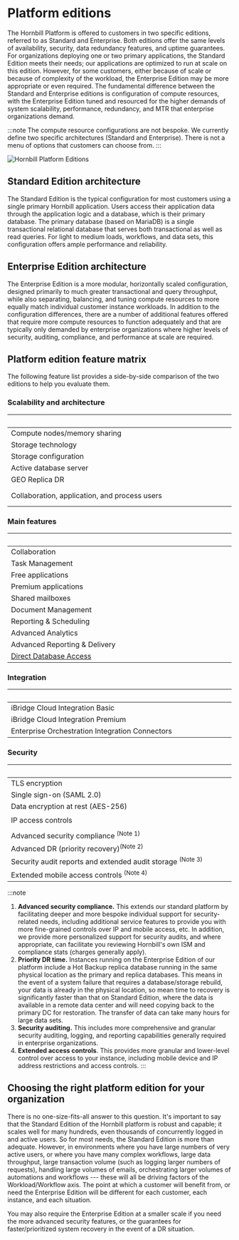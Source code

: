 # Platform editions

The Hornbill Platform is offered to customers in two specific editions, referred to as Standard and Enterprise.  Both editions offer the same levels of availability, security, data redundancy features, and uptime guarantees.  For organizations deploying one or two primary applications, the Standard Edition meets their needs; our applications are optimized to run at scale on this edition. However, for some customers, either because of scale or because of complexity of the workload, the Enterprise Edition may be more appropriate or even required. The fundamental difference between the Standard and Enterprise editions is configuration of compute resources, with the Enterprise Edition tuned and resourced for the higher demands of system scalability, performance, redundancy, and MTR that enterprise organizations demand. 

:::note
The compute resource configurations are not bespoke. We currently define two specific architectures (Standard and Enterprise). There is not a menu of options that customers can choose from. 
:::


![Hornbill Platform Editions](/_books/esp-fundamentals/about/images/esp-editions.png)

## Standard Edition architecture
The Standard Edition is the typical configuration for most customers using a single primary Hornbill application. Users access their application data through the application logic and a database, which is their primary database. The primary database (based on MariaDB) is a single transactional relational database that serves both transactional as well as read queries. For light to medium loads, workflows, and data sets, this configuration offers ample performance and reliability. 


## Enterprise Edition architecture
The Enterprise Edition is a more modular, horizontally scaled configuration, designed primarily to much greater transactional and query throughput, while also separating, balancing, and tuning compute resources to more equally match individual customer instance workloads. In addition to the configuration differences, there are a number of additional features offered that require more compute resources to function adequately and that are typically only demanded by enterprise organizations where higher levels of security, auditing, compliance, and performance at scale are required. 

## Platform edition feature matrix
The following feature list provides a side-by-side comparison of the two editions to help you evaluate them. 

### Scalability and architecture 
|<div style="width:490px"></div>|<div style="width:200px; text-align:cetnter;">Standard</div>|<div style="width:200px; text-align:cetnter;">Enterprise</div>|
|:--|:--:|:--:|
|Compute nodes/memory sharing|Up to 8 instances|Up to 4 instances|
|Storage technology|SSD|NVME|
|Storage configuration|RAID 5|RAID 5 + 0|
|Active database server|Single|Multiple|
|GEO Replica DR|Single (remote DC)|Dual (remote and local)|
|Collaboration, application, and process users|Suitable for up to 500 users|No limit|

### Main features 
|<div style="width:490px"></div>|<div style="width:200px; text-align:cetnter;">Standard</div>|<div style="width:200px; text-align:cetnter;">Enterprise</div>|
|:--|:--:|:--:|
|Collaboration|Y|Y|
|Task Management|Y|Y|
|Free applications|Y|Y|
|Premium applications|Y|Y|
|Shared mailboxes|Y|Y|
|Document Management|Y|Y|
|Reporting & Scheduling|Y|Y|
|Advanced Analytics|$|Y|
|Advanced Reporting & Delivery|-|Y|
|[Direct Database Access](/esp-fundamentals/core-capabilities/direct-database-access)|-|Y|

### Integration
|<div style="width:490px"></div>|<div style="width:200px; text-align:cetnter;">Standard</div>|<div style="width:200px; text-align:cetnter;">Enterprise</div>|
|:--|:--:|:--:|
|iBridge Cloud Integration Basic|Y|Y|
|iBridge Cloud Integration Premium|$|$|
|Enterprise Orchestration Integration Connectors|$|$|

### Security
|<div style="width:490px"></div>|<div style="width:200px; text-align:cetnter;">Standard</div>|<div style="width:200px; text-align:cetnter;">Enterprise</div>|
|:--|:--:|:--:|
|TLS encryption|Y|Y|
|Single sign-on (SAML 2.0)|Y|Y|
|Data encryption at rest (AES-256)|Y|Y|
|IP access controls|Y <br><span style="font-size: 7pt; color: grey">(added 09/2024)</span>|Y|
|Advanced security compliance <sup>(Note 1)</sup>|-|Y|
|Advanced DR (priority recovery)<sup>(Note 2)</sup>|-|Y|
|Security audit reports and extended audit storage <sup>(Note 3)</sup>|-|Y|
|Extended mobile access controls <sup>(Note 4)</sup>|-|Y|

:::note
1. __Advanced security compliance.__ This extends our standard platform by facilitating deeper and more bespoke individual support for security-related needs, including additional service features to provide you with more fine-grained controls over IP and mobile access, etc. In addition, we provide more personalized support for security audits, and where appropriate, can facilitate you reviewing Hornbill's own ISM and compliance stats (charges generally apply).
2. __Priority DR time.__ Instances running on the Enterprise Edition of our platform include a Hot Backup replica database running in the same physical location as the primary and replica databases.  This means in the event of a system failure that requires a database/storage rebuild, your data is already in the physical location, so mean time to recovery is significantly faster than that on Standard Edition, where the data is available in a remote data center and will need copying back to the primary DC for restoration.  The transfer of data can take many hours for large data sets.
3. __Security auditing.__ This includes more comprehensive and granular security auditing, logging, and reporting capabilities generally required in enterprise organizations. 
4. __Extended access controls__. This provides more granular and lower-level control over access to your instance, including mobile device and IP address restrictions and access controls.
:::


## Choosing the right platform edition for your organization
There is no one-size-fits-all answer to this question.  It's important to say that the Standard Edition of the Hornbill platform is robust and capable; it scales well for many hundreds, even thousands of concurrently logged in and active users. So for most needs, the Standard Edition is more than adequate. However, in environments where you have large numbers of very active users, or where you have many complex workflows, large data throughput, large transaction volume (such as logging larger numbers of requests), handling large volumes of emails, orchestrating larger volumes of automations and workflows --- these will all be driving factors of the Workload/Workflow axis. The point at which a customer will benefit from, or need the Enterprise Edition will be different for each customer, each instance, and each situation. 

You may also require the Enterprise Edition at a smaller scale if you need the more advanced security features, or the guarantees for faster/prioritized system recovery in the event of a DR situation. 
